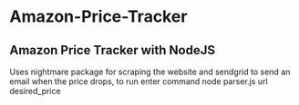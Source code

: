 # Amazon-Price-Tracker
## Amazon Price Tracker with NodeJS
Uses nightmare package for scraping the website and sendgrid to send an email when the price drops, to run 
enter command node parser.js url desired_price
